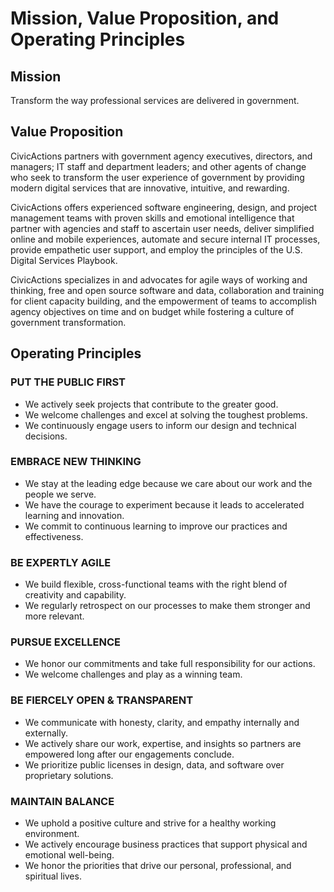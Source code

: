 # Mission, Value Proposition, and Operating Principles

## Mission

Transform the way professional services are delivered in government.

## Value Proposition

CivicActions partners with government agency executives, directors, and managers; IT staff and department leaders; and other agents of change who seek to transform the user experience of government by providing modern digital services that are innovative, intuitive, and rewarding.

CivicActions offers experienced software engineering, design, and project management teams with proven skills and emotional intelligence that partner with agencies and staff to ascertain user needs, deliver simplified online and mobile experiences, automate and secure internal IT processes, provide empathetic user support, and employ the principles of the U.S. Digital Services Playbook.

CivicActions specializes in and advocates for agile ways of working and thinking, free and open source software and data, collaboration and training for client capacity building, and the empowerment of teams to accomplish agency objectives on time and on budget while fostering a culture of government transformation.

## Operating Principles

### PUT THE PUBLIC FIRST

* We actively seek projects that contribute to the greater good.
* We welcome challenges and excel at solving the toughest problems.
* We continuously engage users to inform our design and technical decisions.

### EMBRACE NEW THINKING

* We stay at the leading edge because we care about our work and the people we serve.
* We have the courage to experiment because it leads to accelerated learning and innovation.
* We commit to continuous learning to improve our practices and effectiveness.

### BE EXPERTLY AGILE

* We build flexible, cross-functional teams with the right blend of creativity and capability.
* We regularly retrospect on our processes to make them stronger and more relevant.

### PURSUE EXCELLENCE

* We honor our commitments and take full responsibility for our actions.
* We welcome challenges and play as a winning team.

### BE FIERCELY OPEN & TRANSPARENT

* We communicate with honesty, clarity, and empathy internally and externally.
* We actively share our work, expertise, and insights so partners are empowered long after our engagements conclude.
* We prioritize public licenses in design, data, and software over proprietary solutions.

### MAINTAIN BALANCE

* We uphold a positive culture and strive for a healthy working environment.
* We actively encourage business practices that support physical and emotional well-being.
* We honor the priorities that drive our personal, professional, and spiritual lives.
